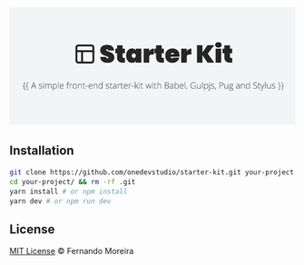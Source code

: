 ![Starter Kit](/src/images/share.png)

## Installation

```bash
git clone https://github.com/onedevstudio/starter-kit.git your-project
cd your-project/ && rm -rf .git
yarn install # or npm install
yarn dev # or npm run dev
```

## License

[MIT License](/LICENSE) © Fernando Moreira
